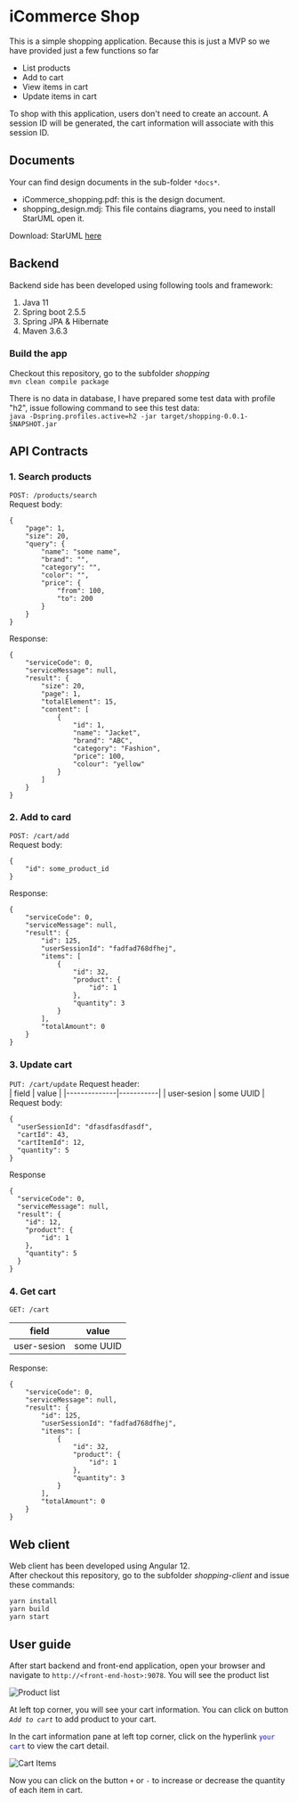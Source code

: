 # iCommerce Shop
This is a simple shopping application. Because this is just a MVP so we have provided just a few functions so far
- List products 
- Add to cart
- View items in cart
- Update items in cart

To shop with this application, users don't need to create an account. A session ID will be generated, the cart information will associate with this session ID.

## Documents
Your can find design documents in the sub-folder ```*docs*```.
- iCommerce_shopping.pdf: this is the design document.
- shopping_design.mdj: This file contains diagrams, you need to install StarUML open it.

Download: StarUML [here](https://staruml.io)

## Backend
Backend side has been developed using following tools and framework:
1. Java 11
2. Spring boot 2.5.5
3. Spring JPA & Hibernate
4. Maven 3.6.3

### Build the app
Checkout this repository, go to the subfolder *shopping* <br/>
```mvn clean compile package```

There is no data in database, I have prepared some test data with profile "h2", issue following command to see this test data: <br/>
```java -Dspring.profiles.active=h2 -jar target/shopping-0.0.1-SNAPSHOT.jar```

## API Contracts
### 1. Search products <br/>
```POST: /products/search``` <br>
Request body:
```
{
	"page": 1,
	"size": 20,
	"query": {
		"name": "some name",
		"brand": "",
		"category": "",
		"color": "",
		"price": {
			"from": 100,
			"to": 200
		}
	}
}
```
Response:
```
{
	"serviceCode": 0,
	"serviceMessage": null,
	"result": {
		"size": 20,
		"page": 1,
		"totalElement": 15,
		"content": [
			{
				"id": 1,
				"name": "Jacket",
				"brand": "ABC",
				"category": "Fashion",
				"price": 100,
				"colour": "yellow"
			}
		]
	}
}
```

### 2. Add to card
```POST: /cart/add```<br/>
Request body:
```
{
	"id": some_product_id
}
```
Response:
```
{
	"serviceCode": 0,
	"serviceMessage": null,
	"result": {
		"id": 125,
		"userSessionId": "fadfad768dfhej",
		"items": [
			{
				"id": 32,
				"product": {
					"id": 1
				},
				"quantity": 3
			}
		],
		"totalAmount": 0
	}
}
```
### 3. Update cart
```PUT: /cart/update```
Request header:  <br/>
| field        | value     |
|--------------|-----------|
| user-sesion  | some UUID |
<br/>
Request body:  <br/>
```
{
  "userSessionId": "dfasdfasdfasdf",
  "cartId": 43,
  "cartItemId": 12,
  "quantity": 5
}
```
Response <br/>
```
{
  "serviceCode": 0,
  "serviceMessage": null,
  "result": {
	"id": 12,
	"product": {
		"id": 1
	},
	"quantity": 5
  }
}
```

### 4. Get cart
```GET: /cart``` <br/>

| field        | value     |
|--------------|-----------|
| user-sesion  | some UUID |


Response: <br/>
```
{
	"serviceCode": 0,
	"serviceMessage": null,
	"result": {
		"id": 125,
		"userSessionId": "fadfad768dfhej",
		"items": [
			{
				"id": 32,
				"product": {
					"id": 1
				},
				"quantity": 3
			}
		],
		"totalAmount": 0
	}
}
```
## Web client
Web client has been developed using Angular 12. <br/>
After checkout this repository, go to the subfolder *shopping-client* and issue these commands:

```yarn install```<br/>
```yarn build```<br/>
```yarn start```<br/>

## User guide
After start backend and front-end application, open your browser and navigate to ```http://<front-end-host>:9078```. You will see the product list

![Product list](https://github.com/daoanhvu/iCommerce/blob/main/docs/ProductList.png?raw=true "Product list")

At left top corner, you will see your cart information. You can click on button *```Add to cart```* to add product to your cart.

In the cart information pane at left top corner, click on the hyperlink <span style="color:blue">```your cart```</span> to view the cart detail.

![Cart Items](https://github.com/daoanhvu/iCommerce/blob/main/docs/CartItemList.png?raw=true "Cart Items")

Now you can click on the button `+` or `-` to increase or decrease the quantity of each item in cart.